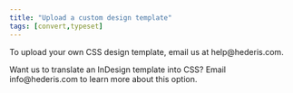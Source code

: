 ```yaml
---
title: "Upload a custom design template"
tags: [convert,typeset]
---
```

 
<html><body><section data-type="chapter" class="hsecchapter" data-hederis-type="hsecchapter" id="custom-design-templates" data-pi-attrs="id: custom-design-templates; data-tags: convert,typeset;" role="doc-chapter" data-tags="convert,typeset" data-author-name=" " data-book-title=" " title="Upload a custom design template"><p class="hblkp" data-hederis-type="hblkp" id="pXY2TK2D2">To upload your own CSS design template, email us at help@hederis.com.</p><p class="hblkp" data-hederis-type="hblkp" id="pBrM7fPt1">Want us to translate an InDesign template into CSS? Email info@hederis.com to learn more about this option.</p></section></body></html>
